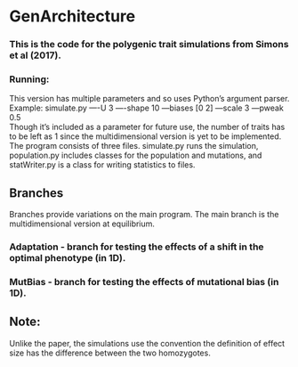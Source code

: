 # GenArchitecture
### This is the code for the polygenic trait simulations from Simons et al (2017).
### Running:
This version has multiple parameters and so uses Python’s argument parser.  
Example: simulate.py —-U 3 —-shape 10 —biases [0 2] —scale 3 —pweak 0.5  
Though it’s included as a parameter for future use, the number of traits has to be left as 1 since the multidimensional version is yet to be implemented.  
The program consists of three files. simulate.py runs the simulation, population.py includes classes for the population and mutations, and statWriter.py is a class for writing statistics to files.

## Branches
Branches provide variations on the main program. The main branch is the multidimensional version at equilibrium.
### Adaptation - branch for testing the effects of a shift in the optimal phenotype (in 1D).
### MutBias - branch for testing the effects of mutational bias (in 1D).

## Note:
Unlike the paper, the simulations use the convention the definition of effect size has the difference between the two homozygotes. 